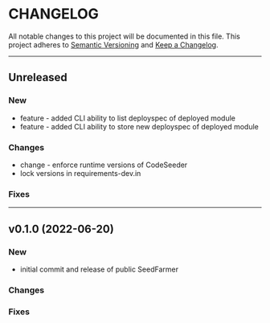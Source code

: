 # CHANGELOG

All notable changes to this project will be documented in this file.
This project adheres to [Semantic Versioning](http://semver.org/) and [Keep a Changelog](http://keepachangelog.com/).






---
## Unreleased

### New
 - feature - added CLI ability to list deployspec of deployed module
 - feature - added CLI ability to store new deployspec of deployed module

### Changes
- change - enforce runtime versions of CodeSeeder
- lock versions in requirements-dev.in

### Fixes

---
## v0.1.0  (2022-06-20)


### New
* initial commit and release of public SeedFarmer

### Changes

### Fixes

